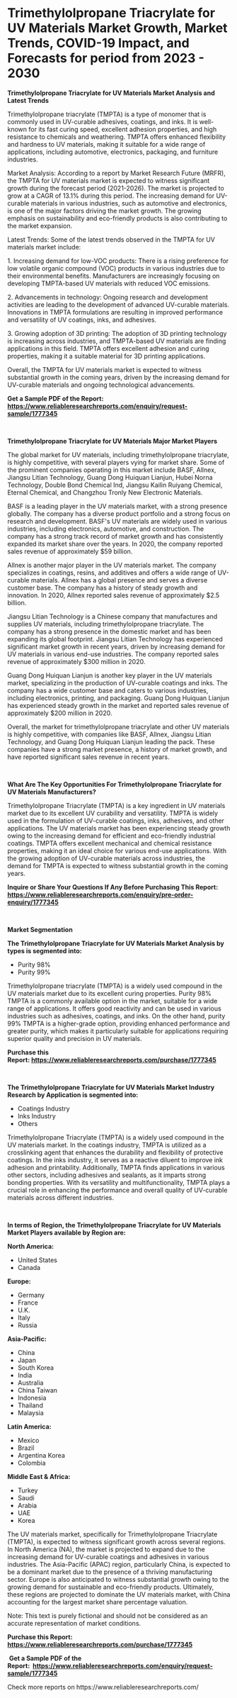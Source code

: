 <p><h1>Trimethylolpropane Triacrylate for UV Materials Market Growth, Market Trends, COVID-19 Impact, and Forecasts for period from 2023 - 2030</h1></p><p><strong>Trimethylolpropane Triacrylate for UV Materials Market Analysis and Latest Trends</strong></p>
<p><p>Trimethylolpropane triacrylate (TMPTA) is a type of monomer that is commonly used in UV-curable adhesives, coatings, and inks. It is well-known for its fast curing speed, excellent adhesion properties, and high resistance to chemicals and weathering. TMPTA offers enhanced flexibility and hardness to UV materials, making it suitable for a wide range of applications, including automotive, electronics, packaging, and furniture industries.</p><p>Market Analysis: According to a report by Market Research Future (MRFR), the TMPTA for UV materials market is expected to witness significant growth during the forecast period (2021-2026). The market is projected to grow at a CAGR of 13.1% during this period. The increasing demand for UV-curable materials in various industries, such as automotive and electronics, is one of the major factors driving the market growth. The growing emphasis on sustainability and eco-friendly products is also contributing to the market expansion.</p><p>Latest Trends: Some of the latest trends observed in the TMPTA for UV materials market include:</p><p>1. Increasing demand for low-VOC products: There is a rising preference for low volatile organic compound (VOC) products in various industries due to their environmental benefits. Manufacturers are increasingly focusing on developing TMPTA-based UV materials with reduced VOC emissions.</p><p>2. Advancements in technology: Ongoing research and development activities are leading to the development of advanced UV-curable materials. Innovations in TMPTA formulations are resulting in improved performance and versatility of UV coatings, inks, and adhesives.</p><p>3. Growing adoption of 3D printing: The adoption of 3D printing technology is increasing across industries, and TMPTA-based UV materials are finding applications in this field. TMPTA offers excellent adhesion and curing properties, making it a suitable material for 3D printing applications.</p><p>Overall, the TMPTA for UV materials market is expected to witness substantial growth in the coming years, driven by the increasing demand for UV-curable materials and ongoing technological advancements.</p></p>
<p><strong>Get a Sample PDF of the Report:&nbsp; <a href="https://www.reliableresearchreports.com/enquiry/request-sample/1777345">https://www.reliableresearchreports.com/enquiry/request-sample/1777345</a></strong></p>
<p>&nbsp;</p>
<p><strong>Trimethylolpropane Triacrylate for UV Materials Major Market Players</strong></p>
<p><p>The global market for UV materials, including trimethylolpropane triacrylate, is highly competitive, with several players vying for market share. Some of the prominent companies operating in this market include BASF, Allnex, Jiangsu Litian Technology, Guang Dong Huiquan Lianjun, Hubei Norna Technology, Double Bond Chemical Ind, Jiangsu Kailin Ruiyang Chemical, Eternal Chemical, and Changzhou Tronly New Electronic Materials.</p><p>BASF is a leading player in the UV materials market, with a strong presence globally. The company has a diverse product portfolio and a strong focus on research and development. BASF's UV materials are widely used in various industries, including electronics, automotive, and construction. The company has a strong track record of market growth and has consistently expanded its market share over the years. In 2020, the company reported sales revenue of approximately $59 billion.</p><p>Allnex is another major player in the UV materials market. The company specializes in coatings, resins, and additives and offers a wide range of UV-curable materials. Allnex has a global presence and serves a diverse customer base. The company has a history of steady growth and innovation. In 2020, Allnex reported sales revenue of approximately $2.5 billion.</p><p>Jiangsu Litian Technology is a Chinese company that manufactures and supplies UV materials, including trimethylolpropane triacrylate. The company has a strong presence in the domestic market and has been expanding its global footprint. Jiangsu Litian Technology has experienced significant market growth in recent years, driven by increasing demand for UV materials in various end-use industries. The company reported sales revenue of approximately $300 million in 2020.</p><p>Guang Dong Huiquan Lianjun is another key player in the UV materials market, specializing in the production of UV-curable coatings and inks. The company has a wide customer base and caters to various industries, including electronics, printing, and packaging. Guang Dong Huiquan Lianjun has experienced steady growth in the market and reported sales revenue of approximately $200 million in 2020.</p><p>Overall, the market for trimethylolpropane triacrylate and other UV materials is highly competitive, with companies like BASF, Allnex, Jiangsu Litian Technology, and Guang Dong Huiquan Lianjun leading the pack. These companies have a strong market presence, a history of market growth, and have reported significant sales revenue in recent years.</p></p>
<p>&nbsp;</p>
<p><strong>What Are The Key Opportunities For Trimethylolpropane Triacrylate for UV Materials Manufacturers?</strong></p>
<p><p>Trimethylolpropane Triacrylate (TMPTA) is a key ingredient in UV materials market due to its excellent UV curability and versatility. TMPTA is widely used in the formulation of UV-curable coatings, inks, adhesives, and other applications. The UV materials market has been experiencing steady growth owing to the increasing demand for efficient and eco-friendly industrial coatings. TMPTA offers excellent mechanical and chemical resistance properties, making it an ideal choice for various end-use applications. With the growing adoption of UV-curable materials across industries, the demand for TMPTA is expected to witness substantial growth in the coming years.</p></p>
<p><strong>Inquire or Share Your Questions If Any Before Purchasing This Report: <a href="https://www.reliableresearchreports.com/enquiry/pre-order-enquiry/1777345">https://www.reliableresearchreports.com/enquiry/pre-order-enquiry/1777345</a></strong></p>
<p>&nbsp;</p>
<p><strong>Market Segmentation</strong></p>
<p><strong>The Trimethylolpropane Triacrylate for UV Materials Market Analysis by types is segmented into:</strong></p>
<p><ul><li>Purity 98%</li><li>Purity 99%</li></ul></p>
<p><p>Trimethylolpropane triacrylate (TMPTA) is a widely used compound in the UV materials market due to its excellent curing properties. Purity 98% TMPTA is a commonly available option in the market, suitable for a wide range of applications. It offers good reactivity and can be used in various industries such as adhesives, coatings, and inks. On the other hand, purity 99% TMPTA is a higher-grade option, providing enhanced performance and greater purity, which makes it particularly suitable for applications requiring superior quality and precision in UV materials.</p></p>
<p><strong>Purchase this Report:&nbsp;<a href="https://www.reliableresearchreports.com/purchase/1777345">https://www.reliableresearchreports.com/purchase/1777345</a></strong></p>
<p>&nbsp;</p>
<p><strong>The Trimethylolpropane Triacrylate for UV Materials Market Industry Research by Application is segmented into:</strong></p>
<p><ul><li>Coatings Industry</li><li>Inks Industry</li><li>Others</li></ul></p>
<p><p>Trimethylolpropane Triacrylate (TMPTA) is a widely used compound in the UV materials market. In the coatings industry, TMPTA is utilized as a crosslinking agent that enhances the durability and flexibility of protective coatings. In the inks industry, it serves as a reactive diluent to improve ink adhesion and printability. Additionally, TMPTA finds applications in various other sectors, including adhesives and sealants, as it imparts strong bonding properties. With its versatility and multifunctionality, TMPTA plays a crucial role in enhancing the performance and overall quality of UV-curable materials across different industries.</p></p>
<p>&nbsp;</p>
<p><strong>In terms of Region, the Trimethylolpropane Triacrylate for UV Materials Market Players available by Region are:</strong></p>
<p>
    <p> <strong> North America: </strong>
        <ul>
            <li>United States</li>
            <li>Canada</li>
        </ul>
        </p> 
    <p> <strong> Europe: </strong>
        <ul>
            <li>Germany</li>
            <li>France</li>
            <li>U.K.</li>
            <li>Italy</li>
            <li>Russia</li>
        </ul>
        </p> 
    <p> <strong> Asia-Pacific: </strong>
        <ul>
            <li>China</li>
            <li>Japan</li>
            <li>South Korea</li>
            <li>India</li>
            <li>Australia</li>
            <li>China Taiwan</li>
            <li>Indonesia</li>
            <li>Thailand</li>
            <li>Malaysia</li>
        </ul>
        </p> 
    <p> <strong> Latin America: </strong>
        <ul>
            <li>Mexico</li>
            <li>Brazil</li>
            <li>Argentina Korea</li>
            <li>Colombia</li>
        </ul>
        </p> 
    <p> <strong> Middle East & Africa: </strong>
        <ul>
            <li>Turkey</li>
            <li>Saudi</li>
            <li>Arabia</li>
            <li>UAE</li>
            <li>Korea</li>
        </ul>
    </p>
    </p>
<p><p>The UV materials market, specifically for Trimethylolpropane Triacrylate (TMPTA), is expected to witness significant growth across several regions. In North America (NA), the market is projected to expand due to the increasing demand for UV-curable coatings and adhesives in various industries. The Asia-Pacific (APAC) region, particularly China, is expected to be a dominant market due to the presence of a thriving manufacturing sector. Europe is also anticipated to witness substantial growth owing to the growing demand for sustainable and eco-friendly products. Ultimately, these regions are projected to dominate the UV materials market, with China accounting for the largest market share percentage valuation. </p><p>Note: This text is purely fictional and should not be considered as an accurate representation of market conditions.</p></p>
<p><strong>Purchase this Report: <a href="https://www.reliableresearchreports.com/purchase/1777345">https://www.reliableresearchreports.com/purchase/1777345</a></strong></p>
<p>&nbsp;<strong>Get a Sample PDF of the Report:&nbsp;&nbsp;<a href="https://www.reliableresearchreports.com/enquiry/request-sample/1777345">https://www.reliableresearchreports.com/enquiry/request-sample/1777345</a></strong></p>
<p><strong></strong></p>
<p>Check more reports on https://www.reliableresearchreports.com/</p>